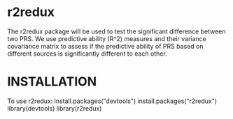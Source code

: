 # r2redux
The r2redux package will be used to test the significant difference between two PRS. We use predictive ability (R^2) measures and their variance covariance matrix to assess if the predictive ability of PRS based on different sources is significantly different to each other. 

# INSTALLATION
To use r2redux:
install.packages("devtools")
install.packages("r2redux")
library(devtools)
library(r2redux)
